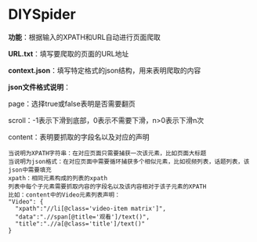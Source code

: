# DIYSpider
**功能**：根据输入的XPATH和URL自动进行页面爬取

**URL.txt**：填写要爬取的页面的URL地址

**context.json**：填写特定格式的json结构，用来表明爬取的内容

**json文件格式说明**：

page：选择true或false表明是否需要翻页

scroll：-1表示下滑到底部，0表示不需要下滑，n>0表示下滑n次

content：表明要抓取的字段名以及对应的声明

    当说明为XPATH字符串：在对应页面只需要捕获一次该元素，比如页面大标题
    当说明为json格式：在对应页面中需要循环捕获多个相似元素，比如视频列表，话题列表，该json中需要填充
    xpath：相同元素构成的列表的xpath
    列表中每个子元素需要抓取内容的字段名以及该内容相对于该子元素的XPATH
    比如：content中的Video元素列表声明：
    "Video": {
      "xpath":"//li[@class='video-item matrix']",
      "data":".//span[@title='观看']/text()",
      "title":".//a[@class='title']/text()"
    }

